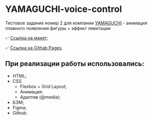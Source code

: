# YAMAGUCHI-voice-control

Тестовое задание номер 2 для компании [YAMAGUCHI](https://www.yamaguchi.ru/) - анимация плавного появления фигуры + эффект левитации 

:white_check_mark: [Ссылка на макет](https://www.figma.com/file/jAfRB76D6Y69PjuuUHW41H/%D0%A2%D0%B5%D1%81%D1%82%D0%BE%D0%B2%D0%BE%D0%B5-%D0%B7%D0%B0%D0%B4%D0%B0%D0%BD%D0%B8%D0%B5-%D0%B4%D0%BB%D1%8F-%D0%B2%D0%B5%D1%80%D1%81%D1%82%D0%B0%D0%BB%D1%8C%D1%89%D0%B8%D0%BA%D0%B0.?type=design&node-id=0-1&mode=design&t=Xga37zslRxL8DPd8-0);

:white_check_mark: [Ссылка на Githab Pages](https://vishnevetskayasasha.github.io/YAMAGUCHI-voice-control/voice-control/).

## При реализации работы использовались:
* HTML;
* CSS
  * Flexbox + Grid Layout;
  * Анимация;
  * Адаптив (@media);
* БЭМ;
* Figma;
* Github.